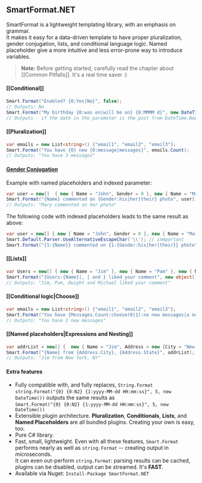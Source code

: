 ## SmartFormat.NET
SmartFormat is a lightweight templating library, with an emphasis on grammar.  
It makes it easy for a data-driven template to have proper pluralization, gender conjugation, lists, and conditional language logic. Named placeholder give a more intuitive and less error-prone way to introduce variables.

> **Note:** Before getting started, carefully read the chapter about [[Common Pitfalls]]. It's a real time saver :)

#### [[Conditional]]
```c#
Smart.Format("Enabled? {0:Yes|No}", false);
// Outputs: No
Smart.Format("My birthday {0:was on|will be on} {0:MMMM d}", new DateTime(2016, 10, 04));
// Outputs - if the date in the parameter is the past from DateTime.Now: My birthday was on October 4
```
#### [[Pluralization]]
```c#
var emails = new List<string>() {"email1", "email2", "email3"};
Smart.Format("You have {0} new {0:message|messages}", emails.Count);
// Outputs: "You have 3 messages"
```
#### [Gender Conjugation](Choose)
Example with named placeholders and indexed parameter:
```c#
var user = new[]  { new { Name = "John", Gender = 0 }, new { Name = "Mary", Gender = 1 } };
Smart.Format("{Name} commented on {Gender:his|her|their} photo", user[1]);
// Outputs: "Mary commented on her photo"
```
The following code with indexed placeholders leads to the same result as above:
```c#
var user = new[] { new { Name = "John", Gender = 0 }, new { Name = "Mary", Gender = 1 } };
Smart.Default.Parser.UseAlternativeEscapeChar('\\'); // inmportant
Smart.Format("{1:{Name}} commented on {1:{Gender:his|her|their}} photo", user);
```

#### [[Lists]]
```c#
var Users = new[] { new { Name = "Jim" }, new { Name = "Pam" }, new { Name = "Dwight" }, new { Name = "Michael" } };
Smart.Format("{Users:{Name}|, | and } liked your comment", new object[] { new {Users = Users}});
// Outputs: "Jim, Pam, Dwight and Michael liked your comment"
```
#### [[Conditional logic|Choose]]
```c#
var emails = new List<string>() {"email1", "email2", "email3"};
Smart.Format("You have {Messages.Count:choose(0|1):no new messages|a new message|{} new messages}", new object[] {new {Messages = emails}});
// Outputs: "You have 3 new messages"
```
#### [[Named placeholders|Expressions and Nesting]]
```c#
var addrList = new[] { 	new { Name = "Jim", Address = new {City = "New York", State = "NY"} } };
Smart.Format("{Name} from {Address.City}, {Address.State}", addrList);
// Outputs: "Jim from New York, NY"
```

#### Extra features

* Fully compatible with, and fully replaces, `String.Format`  
  `string.Format("{0} {0:N2} {1:yyyy-MM-dd HH:mm:ss}", 5, new DateTime())`  outputs the same results as  
  `Smart.Format("{0} {0:N2} {1:yyyy-MM-dd HH:mm:ss}", 5, new DateTime())`  
* Extensible plugin architecture.  **Pluralization**, **Conditionals**, **Lists**, and **Named Placeholders** are all bundled plugins.  Creating your own is easy, too.
* Pure C# library.  
* Fast, small, lightweight.  Even with all these features, `Smart.Format` performs nearly as well as `string.Format` -- creating output in *micro*seconds.  
  It can even out-perform `string.Format`: parsing results can be cached, plugins can be disabled, output can be streamed.  It's **FAST**.
* Available via Nuget: `Install-Package SmartFormat.NET`